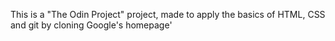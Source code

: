 This is a "The Odin Project" project, made to apply the basics of HTML, CSS and git by cloning Google's homepage'
